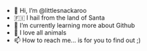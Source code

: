 - 👋 Hi, I’m @littlesnackaroo
- 🇫🇮 I hail from the land of Santa 
- 🌱 I’m currently learning more about Github
- 💞️ I love all animals
- 📫 How to reach me... is for you to find out ;) 

<!---
littlesnackaroo/littlesnackaroo is a ✨ special ✨ repository because its `README.md` (this file) appears on your GitHub profile.
You can click the Preview link to take a look at your changes.
--->
